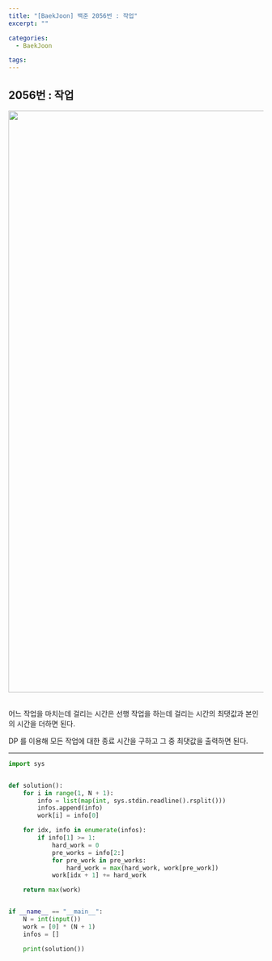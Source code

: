 ```yaml
---
title: "[BaekJoon] 백준 2056번 : 작업"
excerpt: ""

categories:
  - BaekJoon

tags:
---
```


## 2056번 : 작업

<center><img width="1150" alt="" src="https://user-images.githubusercontent.com/54533309/113088835-61f5b200-9221-11eb-9e2f-51c4ff013015.png">
</center>

<br>

어느 작업을 마치는데 걸리는 시간은 선행 작업을 하는데 걸리는 시간의 최댓값과 본인의 시간을 더하면 된다.

DP 를 이용해 모든 작업에 대한 종료 시간을 구하고 그 중 최댓값을 출력하면 된다.

---

```python
import sys


def solution():
    for i in range(1, N + 1):
        info = list(map(int, sys.stdin.readline().rsplit()))
        infos.append(info)
        work[i] = info[0]

    for idx, info in enumerate(infos):
        if info[1] >= 1:
            hard_work = 0
            pre_works = info[2:]
            for pre_work in pre_works:
                hard_work = max(hard_work, work[pre_work])
            work[idx + 1] += hard_work

    return max(work)


if __name__ == "__main__":
    N = int(input())
    work = [0] * (N + 1)
    infos = []

    print(solution())
```

<br>